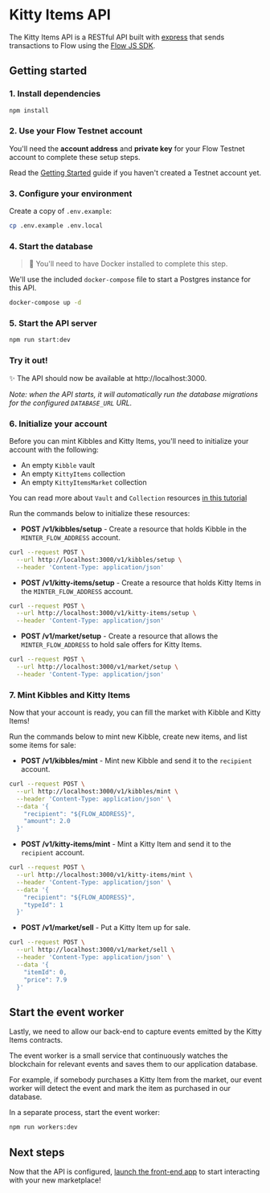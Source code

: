 # Kitty Items API

The Kitty Items API is a RESTful API built with [express](https://expressjs.com/) that sends transactions to Flow using the [Flow JS SDK](https://github.com/onflow/flow-js-sdk/).

## Getting started

### 1. Install dependencies

```sh
npm install
```

### 2. Use your Flow Testnet account

You'll need the **account address** and
**private key** for your Flow Testnet account to complete these setup steps.

Read the [Getting Started](https://github.com/onflow/kitty-items#-get-started)
guide if you haven't created a Testnet account yet.

### 3. Configure your environment

Create a copy of `.env.example`:

```sh
cp .env.example .env.local
```

### 4. Start the database

> 🚧 You'll need to have Docker installed to complete this step.

We'll use the included `docker-compose` file to start a Postgres instance for this API.

```sh
docker-compose up -d
```

### 5. Start the API server

```sh
npm run start:dev
```

### Try it out!

✨ The API should now be available at http://localhost:3000.

_Note: when the API starts,
it will automatically run the database migrations for the configured `DATABASE_URL` URL._

### 6. Initialize your account

Before you can mint Kibbles and Kitty Items,
you'll need to initialize your account with the following:

- An empty `Kibble` vault
- An empty `KittyItems` collection
- An empty `KittyItemsMarket` collection

You can read more about `Vault` and `Collection` resources [in this tutorial](https://docs.onflow.org/cadence/tutorial/01-first-steps/)

Run the commands below to initialize these resources:

- **POST /v1/kibbles/setup** - Create a resource that holds Kibble in the `MINTER_FLOW_ADDRESS` account.

```sh
curl --request POST \
  --url http://localhost:3000/v1/kibbles/setup \
  --header 'Content-Type: application/json'
```

- **POST /v1/kitty-items/setup** - Create a resource that holds Kitty Items in the `MINTER_FLOW_ADDRESS` account.

```sh
curl --request POST \
  --url http://localhost:3000/v1/kitty-items/setup \
  --header 'Content-Type: application/json'
```

- **POST /v1/market/setup** - Create a resource that allows the `MINTER_FLOW_ADDRESS` to hold sale offers for Kitty Items.

```sh
curl --request POST \
  --url http://localhost:3000/v1/market/setup \
  --header 'Content-Type: application/json'
```

### 7. Mint Kibbles and Kitty Items

Now that your account is ready,
you can fill the market with Kibble and Kitty Items!

Run the commands below to mint new Kibble,
create new items,
and list some items for sale:

- **POST /v1/kibbles/mint** - Mint new Kibble
  and send it to the `recipient` account.

```sh
curl --request POST \
  --url http://localhost:3000/v1/kibbles/mint \
  --header 'Content-Type: application/json' \
  --data '{
    "recipient": "${FLOW_ADDRESS}",
    "amount": 2.0
  }'
```

- **POST /v1/kitty-items/mint** - Mint a Kitty Item
  and send it to the `recipient` account.

```sh
curl --request POST \
  --url http://localhost:3000/v1/kitty-items/mint \
  --header 'Content-Type: application/json' \
  --data '{
    "recipient": "${FLOW_ADDRESS}",
    "typeId": 1
  }'
```

- **POST /v1/market/sell** - Put a Kitty Item up for sale.

```sh
curl --request POST \
  --url http://localhost:3000/v1/market/sell \
  --header 'Content-Type: application/json' \
  --data '{
    "itemId": 0,
    "price": 7.9
  }'
```

## Start the event worker

Lastly, we need to allow our back-end to capture events emitted by
the Kitty Items contracts.

The event worker is a small service that continuously watches the
blockchain for relevant events and saves them to our application database.

For example, if somebody purchases a Kitty Item from the market,
our event worker will detect the event and
mark the item as purchased in our database.

In a separate process, start the event worker:

```sh
npm run workers:dev
```

## Next steps

Now that the API is configured, [launch the front-end app](https://github.com/onflow/kitty-items/tree/master/web) to start interacting with your new marketplace!
